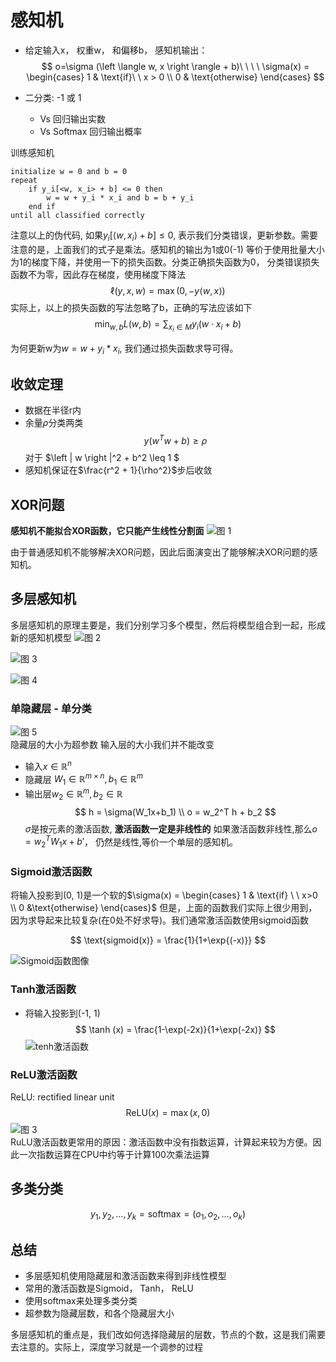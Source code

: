 # 感知机
- 给定输入x， 权重w， 和偏移b， 感知机输出：
  $$
    o=\sigma (\left \langle  w, x \right \rangle + b)\ \ \ \ \sigma(x) = \begin{cases}
       1 & \text{if}\ \ x > 0 \\
       0    & \text{otherwise}
    \end{cases}
  $$


- 二分类:   -1 或 1
  - Vs 回归输出实数
  - Vs Softmax 回归输出概率


训练感知机
```
initialize w = 0 and b = 0
repeat
    if y_i[<w, x_i> + b] <= 0 then
        w = w + y_i * x_i and b = b + y_i
    end if
until all classified correctly 
```

注意以上的伪代码, 如果$y_i [\left \langle w, x_i \right \rangle + b] \leq  0$, 表示我们分类错误，更新参数。需要注意的是，上面我们的式子是乘法。感知机的输出为1或0(-1)
等价于使用批量大小为1的梯度下降，并使用一下的损失函数。分类正确损失函数为0， 分类错误损失函数不为零，因此存在梯度，使用梯度下降法
$$
    \ell (y, x, w) = \max(0, -y \left \langle w, x \right \rangle)
$$
实际上，以上的损失函数的写法忽略了b，正确的写法应该如下
$$
\min_{w, b} L(w, b) = \sum_{x_i \in M} y_i (w \cdot x_i + b)
$$

为何更新w为$w = w + y_i * x_i$, 我们通过损失函数求导可得。

## 收敛定理
- 数据在半径r内
- 余量$\rho$分类两类
    $$
      y(w^T w + b) \geq \rho
    $$
    对于 $\left \| w \right \|^2 + b^2 \leq 1 $
- 感知机保证在$\frac{r^2 + 1}{\rho^2}$步后收敛

## XOR问题
**感知机不能拟合XOR函数，它只能产生线性分割面**
![图 1](assest/%E6%84%9F%E7%9F%A5%E6%9C%BA/IMG_20220831-230631567.png)  

由于普通感知机不能够解决XOR问题，因此后面演变出了能够解决XOR问题的感知机。

## 多层感知机
多层感知机的原理主要是，我们分别学习多个模型，然后将模型组合到一起，形成新的感知机模型
![图 2](assest/%E6%84%9F%E7%9F%A5%E6%9C%BA/IMG_20220831-230944555.png)  

![图 3](assest/%E6%84%9F%E7%9F%A5%E6%9C%BA/IMG_20220831-231027482.png)  

![图 4](assest/%E6%84%9F%E7%9F%A5%E6%9C%BA/IMG_20220831-231035740.png)  

### 单隐藏层 - 单分类
![图 5](assest/%E6%84%9F%E7%9F%A5%E6%9C%BA/IMG_20220831-231418216.png)  
隐藏层的大小为超参数
输入层的大小我们并不能改变

- 输入$x \in \mathbb{R}^n$
- 隐藏层 $W_1 \in \mathbb{R}^{m \times n}, b_1 \in \mathbb{R}^m$
- 输出层$w_2 \in \mathbb{R}^m, b_2 \in \mathbb{R}$
  $$
    h = \sigma(W_1x+b_1)  \\
    o = w_2^T h + b_2
  $$
  $\sigma$是按元素的激活函数, **激活函数一定是非线性的**
  如果激活函数非线性,那么$o=w_2^TW_1x+b'$， 仍然是线性,等价一个单层的感知机。

### Sigmoid激活函数
将输入投影到(0, 1)是一个软的$\sigma(x) = \begin{cases}
1 & \text{if} \ \ x>0 \\
0 &\text{otherwise} \end{cases}$
但是，上面的函数我们实际上很少用到，因为求导起来比较复杂(在0处不好求导)。我们通常激活函数使用sigmoid函数

$$
\text{sigmoid(x)} = \frac{1}{1+\exp{(-x)}}
$$

![Sigmoid函数图像](assest/%E6%84%9F%E7%9F%A5%E6%9C%BA/IMG_20220901-114810059.png)  

### Tanh激活函数
- 将输入投影到(-1, 1)
$$
\tanh (x) = \frac{1-\exp(-2x)}{1+\exp(-2x)}
$$
![tenh激活函数](assest/%E6%84%9F%E7%9F%A5%E6%9C%BA/IMG_20220901-121236137.png)  


### ReLU激活函数
ReLU: rectified linear unit
$$
  \text{ReLU}(x) = \max(x, 0)
$$
![图 3](assest/%E6%84%9F%E7%9F%A5%E6%9C%BA/IMG_20220901-123936431.png)  
RuLU激活函数更常用的原因：激活函数中没有指数运算，计算起来较为方便。因此一次指数运算在CPU中约等于计算100次乘法运算

## 多类分类
$$
y_1, y_2, \dots, y_k = \text{softmax} = (o_1, o_2, \dots, o_k)
$$


## 总结
- 多层感知机使用隐藏层和激活函数来得到非线性模型
- 常用的激活函数是Sigmoid， Tanh， ReLU
- 使用softmax来处理多类分类
- 超参数为隐藏层数，和各个隐藏层大小

多层感知机的重点是，我们改如何选择隐藏层的层数，节点的个数，这是我们需要去注意的。实际上，深度学习就是一个调参的过程